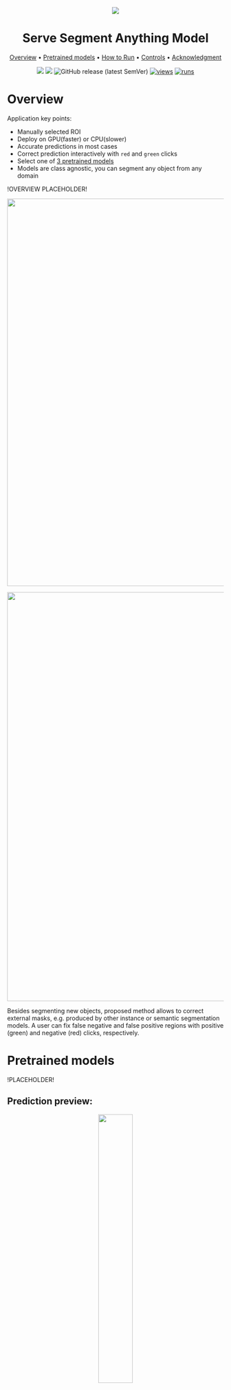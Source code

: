 <div align="center" markdown>
<img src="https://user-images.githubusercontent.com/115161827/232042280-efa9361c-c122-4ccd-80d6-575a63b4fcf7.png"/>  

# Serve Segment Anything Model
  
<p align="center">
  <a href="#Overview">Overview</a> •
  <a href="#Pretrained-models">Pretrained models</a> •
  <a href="#How-to-Run">How to Run</a> •
  <a href="#Controls">Controls</a> •
  <a href="#Acknowledgment">Acknowledgment</a> 
</p>

[![](https://img.shields.io/badge/supervisely-ecosystem-brightgreen)](https://ecosystem.supervise.ly/apps/supervisely-ecosystem/serve-segment-anything-model)
[![](https://img.shields.io/badge/slack-chat-green.svg?logo=slack)](https://supervise.ly/slack)
![GitHub release (latest SemVer)](https://img.shields.io/github/v/release/supervisely-ecosystem/serve-segment-anything-model)
[![views](https://app.supervise.ly/img/badges/views/supervisely-ecosystem/serve-segment-anything-model.png)](https://supervise.ly)
[![runs](https://app.supervise.ly/img/badges/runs/supervisely-ecosystem/serve-segment-anything-model.png)](https://supervise.ly)
 
</div>

# Overview

Application key points:  
- Manually selected ROI
- Deploy on GPU(faster) or CPU(slower)
- Accurate predictions in most cases
- Correct prediction interactively with `red` and `green` clicks
- Select one of <a href=#Pretrained-models> 3 pretrained models </a>
- Models are class agnostic, you can segment any object from any domain

!OVERVIEW PLACEHOLDER!

<p align="center">
<img src="xxx" width="900"/>
</p>

<p align="center">
<img src="https://user-images.githubusercontent.com/119248312/229991240-9afc6fc9-fc94-45b0-bf96-40d1dda82ba0.jpg" width="950"/>
</p>

Besides segmenting new objects, proposed method allows to correct external masks, e.g. produced by other
instance or semantic segmentation models. A user can fix false negative and false positive regions with positive (green)
and negative (red) clicks, respectively.

# Pretrained models

!PLACEHOLDER!

## Prediction preview:

<div align="center" markdown>
 <img src="xxx" width="40%"/>
</div>

# How to Run

1. Start the application from Ecosystem.
<p align="center">
<img src="https://user-images.githubusercontent.com/115161827/232101357-75f58154-266f-447c-b4a0-4cb620e510e4.gif" width="700"/> </p>

2. Select the pretrained model and deploy it on your device by clicking `Serve` button.
<img src="https://user-images.githubusercontent.com/115161827/232102026-99725e52-d844-44fd-8449-061f84116cf6.png" />

3. You'll see `Model has been successfully loaded` message indicating that the application has been successfully started and you can work with it from now on.

<div align="center" markdown>
  <img src="https://user-images.githubusercontent.com/115161827/229956389-bb8780db-9bd8-442b-aa28-cfc552316bc5.png" height="140px" />
</div>

# Model application examples

<details>
  <summary>Single-click segmentation of a complicated object using Smart Tool</summary>
 
https://user-images.githubusercontent.com/91027877/232551639-5e0af23c-c47b-40f8-994e-11af7654af88.mp4

</details>

<details>
  <summary>Mask correction with Positive and Negative points in Smart Tool</summary>
  
https://user-images.githubusercontent.com/115161827/232538639-02c688c5-58bd-4500-b9c9-04aa5bf720b0.mp4
  
</details>

<details>
  <summary>Applying the model in raw mode via NN image labeling app</summary>
  
https://user-images.githubusercontent.com/115161827/232538575-1863ff7a-1f7e-418a-8157-7cdd4364abdc.mp4
  
</details>

<details>
  <summary>Applying the model to the BBoxes</summary>
  
https://user-images.githubusercontent.com/115161827/232538528-477a18ad-e701-4d0b-8ce7-6abff3246197.mp4
  
</details>

<details>
  <summary>Applying the model to the points</summary>
  
https://user-images.githubusercontent.com/115161827/232538553-0a7ff542-ee5e-419d-ac1c-b347ae9468e6.mp4
  
</details>
  
<details>
  <summary>Applying the model in the "combined" mode</summary>
  
https://user-images.githubusercontent.com/115161827/232538470-db1ed291-aa0a-48df-ae83-5e82193aca51.mp4
  
 </details>
 
# Controls

| Key                                                           | Description                               |
| ------------------------------------------------------------- | ------------------------------------------|
| <kbd>Left Mouse Button</kbd>                                  | Place a positive click                    |
| <kbd>Shift + Left Mouse Button</kbd>                          | Place a negative click                    |
| <kbd>Scroll Wheel</kbd>                                       | Zoom an image in and out                  |
| <kbd>Right Mouse Button</kbd> + <br> <kbd>Move Mouse</kbd>    | Move an image                             |
| <kbd>Space</kbd>                                              | Finish the current object mask            |
| <kbd>Shift + H</kbd>                                          | Higlight instances with random colors     |
| <kbd>Ctrl + H</kbd>                                           | Hide all labels                           |


<p align="left"> <img align="center" src="https://i.imgur.com/jxySekj.png" width="50"> <b>—</b> Auto add positivie point to rectangle button (<b>ON</b> by default for SmartTool apps) </p>

<div align="center" markdown>
<img src="https://user-images.githubusercontent.com/119248312/229995019-9a9dece7-516f-4b44-8b73-cdd01c1a4178.jpg" width="90%"/>
</div>

<p align="left"> <img align="center" src="https://user-images.githubusercontent.com/119248312/229998670-21ced133-903f-48ce-babb-e22408d2580c.png" width="150"> <b>—</b> SmartTool selector button, switch between SmartTool apps and models</p>

<div align="center" markdown>
<img src="https://user-images.githubusercontent.com/119248312/229995028-d33b0423-6510-4747-a929-e0e860ccabff.jpg" width="90%"/>
</div>

# Acknowledgment

This app is based on the great work `Segment Anything`: [github](https://github.com/facebookresearch/segment-anything). ![GitHub Org's stars](https://img.shields.io/github/stars/facebookresearch/segment-anything?style=social)

